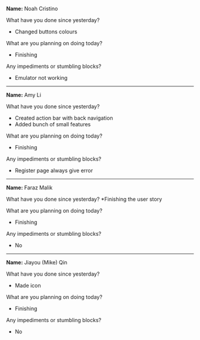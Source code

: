 __Name:__ Noah Cristino

What have you done since yesterday?
* Changed buttons colours

What are you planning on doing today?
* Finishing 

Any impediments or stumbling blocks?
* Emulator not working

---

__Name:__ Amy Li

What have you done since yesterday?
* Created action bar with back navigation 
* Added bunch of small features

What are you planning on doing today?
* Finishing

Any impediments or stumbling blocks?
* Register page always give error

---

__Name:__ Faraz Malik

What have you done since yesterday?
*Finishing the user story

What are you planning on doing today?
* Finishing

Any impediments or stumbling blocks?
* No

---

__Name:__ Jiayou (Mike) Qin

What have you done since yesterday?
* Made icon

What are you planning on doing today?
* Finishing

Any impediments or stumbling blocks?
* No
